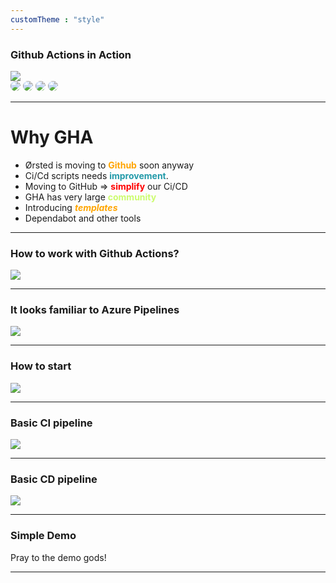 ```yaml
---
customTheme : "style"
---
```



### Github Actions in Action

<img src="./img/actions_vs_pipelines.jpg" style="max-height:400px;"/>
<br>
<img src="./img/team_lars.PNG" style="max-width:200px;border-radius: 20px"/>
<img src="./img/team_taw.PNG" style="max-width:200px;border-radius: 20px"/>
<img src="./img/team_martin.PNG" style="max-width:200px;border-radius: 20px"/>
<img src="./img/team_wal.PNG" style="max-width:200px;border-radius: 20px"/>



---

# Why GHA
- Ørsted is moving to <span style="color:orange">**Github**</span> soon anyway
- Ci\/Cd scripts needs <span style="color:#239aa9 ">**improvement**</span>.
- Moving to GitHub => <span style="color:red">**simplify**</span> our Ci\/CD
- GHA has very large <span style="color:#ccfc6f">**community**</span>
- Introducing <span style="color:orange">***templates***</span>
- Dependabot and other tools

---

### How to work with Github Actions?
<img src="./img/github_docs.PNG" style="max-width:1400px;"/>

---

### It looks familiar to Azure Pipelines

<img src="./img/actions_tab.PNG" style="max-width:1400px;"/>


---

### How to start

<img src="./img/github_folder.PNG" style="max-width:1400px;"/>


---

### Basic CI pipeline
<div class="scroll-container">
    <img src="./img/ci_1.png" style="min-width:1000px;"/>
</div>

---

### Basic CD pipeline
<div class="scroll-container">
    <img src="./img/cd_1.png" style="min-width:2000px;"/>
</div>

---

### Simple Demo

Pray to the demo gods!

---

